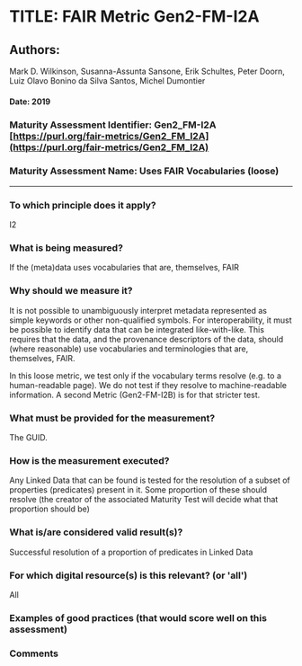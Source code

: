 # TITLE:  FAIR Metric Gen2-FM-I2A

## Authors: 
Mark D. Wilkinson, Susanna-Assunta Sansone, Erik Schultes, Peter Doorn,
Luiz Olavo Bonino da Silva Santos, Michel Dumontier

#### Date: 2019


### Maturity Assessment Identifier: Gen2_FM-I2A [https://purl.org/fair-metrics/Gen2_FM_I2A](https://purl.org/fair-metrics/Gen2_FM_I2A)

### Maturity Assessment Name:   Uses FAIR Vocabularies (loose)

----

### To which principle does it apply?  
I2

### What is being measured?
If the (meta)data uses vocabularies that are, themselves, FAIR

### Why should we measure it?
It is not possible to unambiguously interpret metadata represented as simple keywords or other non-qualified symbols. For interoperability, it must be possible to identify data that can be integrated like-with-like. This requires that the data, and the provenance descriptors of the data, should (where reasonable) use vocabularies and terminologies that are, themselves, FAIR.

In this loose metric, we test only if the vocabulary terms resolve (e.g. to a human-readable page).  We do not test
if they resolve to machine-readable information.  A second Metric (Gen2-FM-I2B) is for that stricter test.


### What must be provided for the measurement?
The GUID.


### How is the measurement executed?
Any Linked Data that can be found is tested for the resolution of a subset of properties (predicates) present in it.
Some proportion of these should resolve (the creator of the associated Maturity Test will decide what that
proportion should be)


### What is/are considered valid result(s)?
Successful resolution of a proportion of predicates in Linked Data

### For which digital resource(s) is this relevant? (or 'all')
All

### Examples of good practices (that would score well on this assessment)


### Comments
